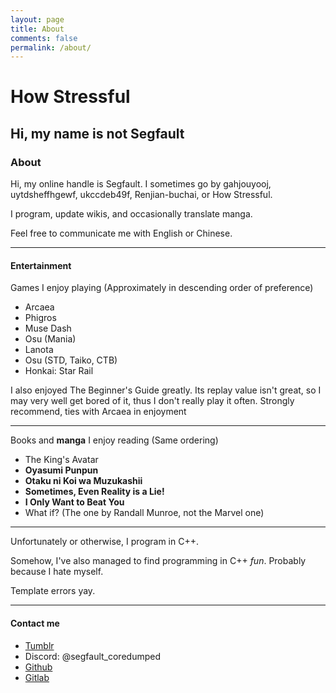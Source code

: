 ```yaml
---
layout: page
title: About
comments: false
permalink: /about/
---
```


# How Stressful

## Hi, my name is not Segfault

### About

Hi, my online handle is Segfault. I sometimes go by gahjouyooj, uytdsheffhgewf, ukccdeb49f, Renjian-buchai, or How Stressful.

I program, update wikis, and occasionally translate manga.

Feel free to communicate me with English or Chinese.

___

#### Entertainment

Games I enjoy playing (Approximately in descending order of preference)

- Arcaea
- Phigros
- Muse Dash
- Osu (Mania)
- Lanota
- Osu (STD, Taiko, CTB)
- Honkai: Star Rail

I also enjoyed The Beginner\'s Guide greatly.
Its replay value isn\'t great, so I may very well get bored of it, thus I don\'t really play it often.
Strongly recommend, ties with Arcaea in enjoyment

___

Books and **manga** I enjoy reading (Same ordering)

- The King\'s Avatar
- **Oyasumi Punpun**
- **Otaku ni Koi wa Muzukashii**
- **Sometimes, Even Reality is a Lie!**
- **I Only Want to Beat You**
- What if? (The one by Randall Munroe, not the Marvel one)

___

Unfortunately or otherwise, I program in C++.

Somehow, I\'ve also managed to find programming in C++ *fun*. Probably because I hate myself.

Template errors yay.

___

#### Contact me

- [Tumblr](https://uytdsheffhgewf.tumblr.com/)
- Discord: @segfault_coredumped
- [Github](https://github.com/renjian-buchai)
- [Gitlab](https://gitlab.com/renjian-buchai)

